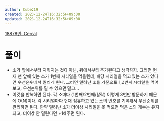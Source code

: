 ```yaml
---
author: Cube219
created: 2023-12-24T16:32:56+09:00
updated: 2023-12-24T16:32:56+09:00
---
```


[18878번: Cereal](https://www.acmicpc.net/problem/18878)

# 풀이

* 소가 앞에서부터 지워지는 것이 아닌, 뒤에서부터 추가된다고 생각하자. 그러면 현재 맨 앞에 있는 소가 1번째 시리얼을 먹을텐데, 해당 시리얼을 먹고 있는 소가 있다면 우선순위에서 밀리게 된다. 그러면 밀려난 소를 기준으로 1,2번째 시리얼을 먹어보고, 우선순위를 밀 수 있으면 밀고...
* 이것을 반복하면 된다. 각 소마다 (1번째/2번째/탈락) 이렇게 3번만 방문하기 때문에 O(N)이다. 각 시리얼마다 현재 점유하고 있는 소의 번호를 기록해서 우선순위를 관리하면 된다. 만약 밀려난 소가 더이상 시리얼을 못 먹으면 먹은 소의 개수는 유지되고, 더이상 안 밀린다면 +1해주면 된다.